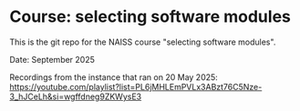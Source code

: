 # Course: selecting software modules

This is the git repo for the NAISS course "selecting software modules". 

Date: September 2025 

Recordings from the instance that ran on 20 May 2025: https://youtube.com/playlist?list=PL6jMHLEmPVLx3ABzt76C5Nze-3_hJCeLh&si=wgffdneg9ZKWysE3 


